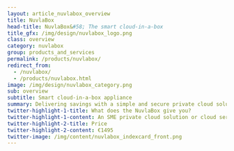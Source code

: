 ```yaml
---
layout: article_nuvlabox_overview
title: NuvlaBox
head-title: NuvlaBox&#58; The smart cloud-in-a-box
title_gfx: /img/design/nuvlabox_logo.png
class: overview
category: nuvlabox
group: products_and_services
permalink: /products/nuvlabox/
redirect_from:
  - /nuvlabox/
  - /products/nuvlabox.html
image: /img/design/nuvlabox_category.png
sub: overview
subtitle: Smart cloud-in-a-box appliance
summary: Delivering savings with a simple and secure private cloud solution. Reduce operational costs. Improve efficiency.
twitter-highlight-1-title: What does the NuvlaBox give you?
twitter-highlight-1-content: An SME private cloud solution or cloud server.
twitter-highlight-2-title: Price
twitter-highlight-2-content: €1495
twitter-image: /img/content/nuvlabox_indexcard_front.png
---
```

